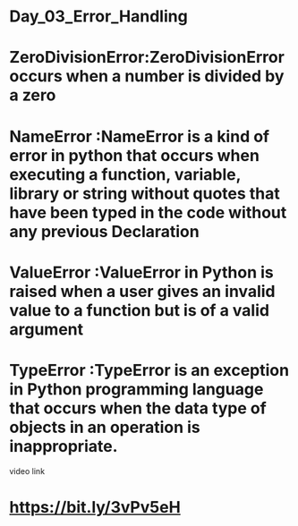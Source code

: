 # Day_03_Error_Handling
# ZeroDivisionError:ZeroDivisionError occurs when a number is divided by a zero
# NameError   :NameError is a kind of error in python that occurs when executing a function, variable, library or string without quotes that have been typed in the                     code without any previous Declaration 
# ValueError  :ValueError in Python is raised when a user gives an invalid value to a function but is of a valid argument
# TypeError   :TypeError is an exception in Python programming language that occurs when the data type of objects in an operation is inappropriate.


video link
# https://bit.ly/3vPv5eH
